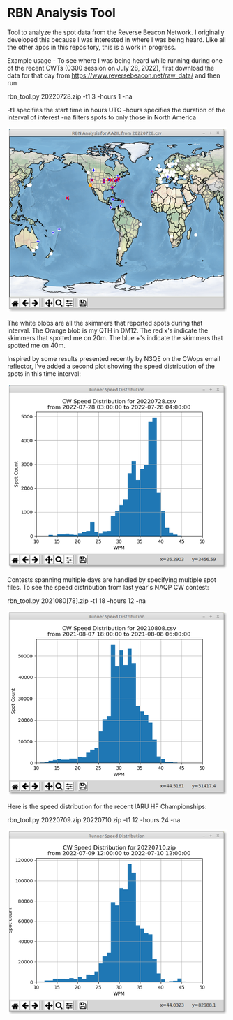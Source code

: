 # RBN Analysis Tool

Tool to analyze the spot data from the Reverse Beacon Network.  I originally developed this because I was interested in where I was being heard.  Like all the other apps in this repository, this is a work in progress.

Example usage - To see where I was being heard while running during one of the recent CWTs (0300 session on July 28, 2022), first download the data for that day from https://www.reversebeacon.net/raw_data/ and then run
                                                
rbn_tool.py 20220728.zip -t1 3 -hours 1 -na

-t1 specifies the start time in hours UTC
-hours specifies the duration of the interval of interest
-na filters spots to only those in North America 

![Screen Shot]( Docs/rbn.png)

The white blobs are all the skimmers that reported spots during that interval.
The Orange blob is my QTH in DM12.
The red x's indicate the skimmers that spotted me on 20m.
The blue +'s indicate the skimmers that spotted me on 40m.

Inspired by some results presented recently by N3QE on the CWops email reflector, I've added a second plot showing the speed distribution of the spots in this time interval:

![Screen Shot]( Docs/speed.png)

Contests spanning multiple days are handled by specifying multiple spot files.  To see the speed distribution from last year's NAQP CW contest:

rbn_tool.py 2021080[78].zip -t1 18 -hours 12 -na

![Screen Shot]( Docs/naqpcw_aug2021.png)

Here is the speed distribution for the recent IARU HF Championships:

rbn_tool.py 20220709.zip 20220710.zip -t1 12 -hours 24 -na

![Screen Shot]( Docs/iaru_2022.png)

